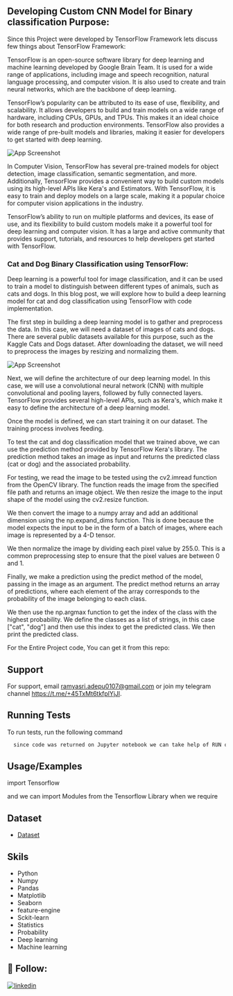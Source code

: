
## Developing Custom CNN Model for Binary classification Purpose:

Since this Project were developed by TensorFlow Framework lets discuss few things about TensorFlow Framework:

TensorFlow is an open-source software library for deep learning and machine learning developed by Google Brain Team. It is used for a wide range of applications, including image and speech recognition, natural language processing, and computer vision. It is also used to create and train neural networks, which are the backbone of deep learning.

TensorFlow’s popularity can be attributed to its ease of use, flexibility, and scalability. It allows developers to build and train models on a wide range of hardware, including CPUs, GPUs, and TPUs. This makes it an ideal choice for both research and production environments. TensorFlow also provides a wide range of pre-built models and libraries, making it easier for developers to get started with deep learning.

![App Screenshot](https://miro.medium.com/v2/resize:fit:720/format:webp/0*N3KhpU6ZXPBANz5m.png)

In Computer Vision, TensorFlow has several pre-trained models for object detection, image classification, semantic segmentation, and more. Additionally, TensorFlow provides a convenient way to build custom models using its high-level APIs like Kera's and Estimators. With TensorFlow, it is easy to train and deploy models on a large scale, making it a popular choice for computer vision applications in the industry.

TensorFlow’s ability to run on multiple platforms and devices, its ease of use, and its flexibility to build custom models make it a powerful tool for deep learning and computer vision. It has a large and active community that provides support, tutorials, and resources to help developers get started with TensorFlow.

### Cat and Dog Binary Classification using TensorFlow:

Deep learning is a powerful tool for image classification, and it can be used to train a model to distinguish between different types of animals, such as cats and dogs. In this blog post, we will explore how to build a deep learning model for cat and dog classification using TensorFlow with code implementation.

The first step in building a deep learning model is to gather and preprocess the data. In this case, we will need a dataset of images of cats and dogs. There are several public datasets available for this purpose, such as the Kaggle Cats and Dogs dataset. After downloading the dataset, we will need to preprocess the images by resizing and normalizing them.

![App Screenshot](https://miro.medium.com/v2/resize:fit:720/format:webp/1*x5sDJquX18RPuu2lMqwRww.jpeg)

Next, we will define the architecture of our deep learning model. In this case, we will use a convolutional neural network (CNN) with multiple convolutional and pooling layers, followed by fully connected layers. TensorFlow provides several high-level APIs, such as Kera's, which make it easy to define the architecture of a deep learning model.

Once the model is defined, we can start training it on our dataset. The training process involves feeding.

To test the cat and dog classification model that we trained above, we can use the prediction method provided by TensorFlow Kera's library. The prediction method takes an image as input and returns the predicted class (cat or dog) and the associated probability.

For testing, we read the image to be tested using the cv2.imread function from the OpenCV library. The function reads the image from the specified file path and returns an image object. We then resize the image to the input shape of the model using the cv2.resize function.

We then convert the image to a numpy array and add an additional dimension using the np.expand_dims function. This is done because the model expects the input to be in the form of a batch of images, where each image is represented by a 4-D tensor.

We then normalize the image by dividing each pixel value by 255.0. This is a common preprocessing step to ensure that the pixel values are between 0 and 1.

Finally, we make a prediction using the predict method of the model, passing in the image as an argument. The predict method returns an array of predictions, where each element of the array corresponds to the probability of the image belonging to each class.

We then use the np.argmax function to get the index of the class with the highest probability. We define the classes as a list of strings, in this case ["cat", "dog"] and then use this index to get the predicted class. We then print the predicted class.

For the Entire Project code, You can get it from this repo:

## Support

For support, email ramyasri.adepu0107@gmail.com or join my telegram channel https://t.me/+45TxMt6tkfplYjJl.


## Running Tests




To run tests, run the following command

```bash
  since code was returned on Jupyter notebook we can take help of RUN option 
```

## Usage/Examples





import Tensorflow 

and we can import Modules from the Tensorflow Library when we require

## Dataset



 - [Dataset](https://www.kaggle.com/code/kashit/cat-and-dog-classification-with-cnn/data)
 
## Skils

- Python
- Numpy 
- Pandas 
- Matplotlib
- Seaborn 
- feature-engine
- Sckit-learn 
- Statistics 
- Probability 
- Deep learning 
- Machine learning

## 🔗 Follow:

[![linkedin](https://img.shields.io/badge/linkedin-0A66C2?style=for-the-badge&logo=linkedin&logoColor=white)](https://www.linkedin.com/in/ramyasri-adepu-a30958166/)

